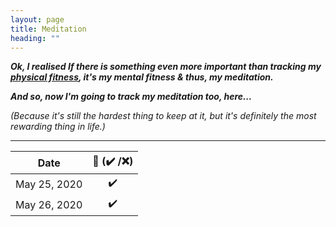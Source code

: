 ```yaml
---
layout: page
title: Meditation
heading: ""
---
```


***Ok, I realised If there is something even more important than tracking my [physical fitness](https://priyankasaggu11929.github.io/fitness.html), it's my mental fitness & thus, my meditation.***

***And so, now I'm going to track my meditation too, here...***

*(Because it's still the hardest thing to keep at it, but it's definitely the most rewarding thing in life.)*

---

| Date         | 🧘 (✔️ /❌)  |
|:------------:|:-----------:|
| May 25, 2020 | ✔️           |
| May 26, 2020 | ✔️           |
